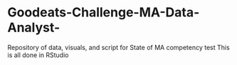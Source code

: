 # Goodeats-Challenge-MA-Data-Analyst-
Repository of data, visuals, and script for State of MA competency test
This is all done in RStudio
